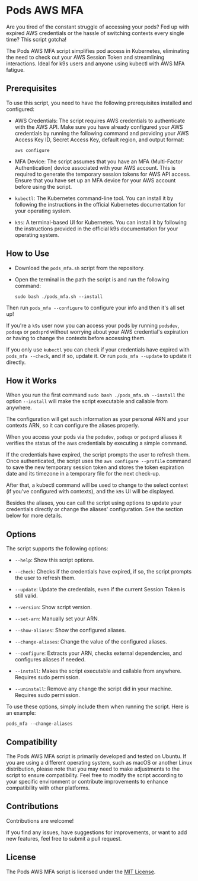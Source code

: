 # Pods AWS MFA

Are you tired of the constant struggle of accessing your pods? Fed up with expired AWS credentials or the hassle of 
switching contexts every single time? This script gotcha!

The Pods AWS MFA script simplifies pod access in Kubernetes, eliminating the need to check out your AWS Session Token
and streamlining interactions. Ideal for k9s users and anyone using kubectl with AWS MFA fatigue.

## Prerequisites

To use this script, you need to have the following prerequisites installed and configured:

- AWS Credentials: The script requires AWS credentials to authenticate with the AWS API. Make sure you have already 
configured your AWS credentials by running the following command and providing your AWS Access Key ID, Secret Access Key,
default region, and output format:

  ```shell
  aws configure
  ```
  
- MFA Device: The script assumes that you have an MFA (Multi-Factor Authentication) device associated with your AWS account.
This is required to generate the temporary session tokens for AWS API access. Ensure that you have set up an MFA device 
for your AWS account before using the script.

- `kubectl`: The Kubernetes command-line tool. You can install it by following the instructions in the official Kubernetes
documentation for your operating system.

- `k9s`: A terminal-based UI for Kubernetes. You can install it by following the instructions provided in the official 
k9s documentation for your operating system.

## How to Use

- Download the `pods_mfa.sh` script from the repository.

- Open the terminal in the path the script is and run the following command:
   ```shell
   sudo bash ./pods_mfa.sh --install
   ```
  
Then run `pods_mfa --configure` to configure your info and then it's all set up! 

If you're a `k9s` user now you can access your pods by running `podsdev`, `podsqa` or `podsprd` without worrying about 
your AWS credential's expiration or having to change the contexts before accessing them.

If you only use `kubectl` you can check if your credentials have expired with `pods_mfa --check`, and if so, update it. 
Or run `pods_mfa --update` to update it directly.

## How it Works

When you run the first command `sudo bash ./pods_mfa.sh --install` the option `--install` will make the script 
executable and callable from anywhere.

The configuration will get such information as your personal ARN and your contexts ARN, so it can configure the aliases properly.

When you access your pods via the `podsdev`, `podsqa` or `podsprd` aliases it verifies the status of the aws credentials
by executing a simple command. 

If the credentials have expired, the script prompts the user to refresh them. Once authenticated, the script uses the 
`aws configure --profile` command to save the new temporary session token and stores the token expiration date and its 
timezone in a temporary file for the next check-up.

After that, a kubectl command will be used to change to the select context (if you've configured with contexts), and the
`k9s` UI will be displayed.

Besides the aliases, you can call the script using options to update your credentials directly or change the aliases'
configuration. See the section below for more details. 

## Options

The script supports the following options:

- `--help`: Show this script options.

- `--check`: Checks if the credentials have expired, if so, the script prompts the user to refresh them.

- `--update`: Update the credentials, even if the current Session Token is still valid.

- `--version`: Show script version.

- `--set-arn`: Manually set your ARN.

- `--show-aliases`: Show the configured aliases.

- `--change-aliases`: Change the value of the configured aliases.

- `--configure`: Extracts your ARN, checks external dependencies, and configures aliases if needed.

- `--install`: Makes the script executable and callable from anywhere. Requires sudo permission.

- `--uninstall`: Remove any change the script did in your machine. Requires sudo permission.

To use these options, simply include them when running the script. Here is an example:

  ```shell
  pods_mfa --change-aliases
  ```

## Compatibility

The Pods AWS MFA script is primarily developed and tested on Ubuntu. If you are using a different operating system, 
such as macOS or another Linux distribution, please note that you may need to make adjustments to the script to ensure 
compatibility. Feel free to modify the script according to your specific environment or contribute improvements to 
enhance compatibility with other platforms.

## Contributions

Contributions are welcome!

If you find any issues, have suggestions for improvements, or want to add new features, feel free to submit a pull request.

## License

The Pods AWS MFA script is licensed under the [MIT License](https://github.com/nandakobs/pods-aws-mfa/blob/main/LICENSE).
